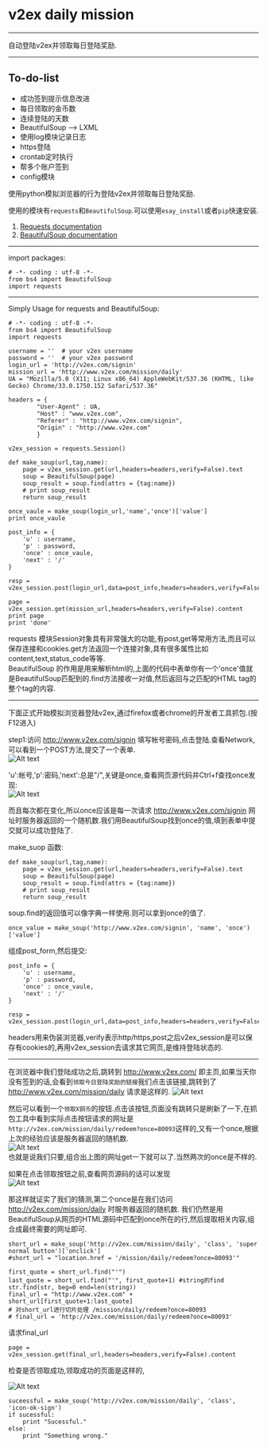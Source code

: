 v2ex daily mission
============

*************

自动登陆v2ex并领取每日登陆奖励.  

****************

To-do-list
-----------

* 成功签到提示信息改进
* 每日领取的金币数
* 连续登陆的天数
* BeautifulSoup --> LXML
* 使用log模块记录日志
* https登陆
* crontab定时执行
* 帮多个账户签到
* config模块

使用python模拟浏览器的行为登陆v2ex并领取每日登陆奖励.  

使用的模块有`requests`和`BeautifulSoup`.可以使用`esay_install`或者`pip`快速安装.

1. [Requests documentation](http://docs.python-requests.org/en/latest/)
2. [BeautifulSoup documentation](http://www.crummy.com/software/BeautifulSoup/bs4/doc/)

*************************

import packages:

```
# -*- coding : utf-8 -*-
from bs4 import BeautifulSoup
import requests
```

****************

Simply Usage for requests and BeautifulSoup:

```
# -*- coding : utf-8 -*-
from bs4 import BeautifulSoup
import requests

username = ''  # your v2ex username
password = ''  # your v2ex password
login_url = 'http://v2ex.com/signin'
mission_url = 'http://www.v2ex.com/mission/daily'
UA = "Mozilla/5.0 (X11; Linux x86_64) AppleWebKit/537.36 (KHTML, like Gecko) Chrome/33.0.1750.152 Safari/537.36"

headers = {
        "User-Agent" : UA,
        "Host" : "www.v2ex.com",
        "Referer" : "http://www.v2ex.com/signin",
        "Origin" : "http://www.v2ex.com"
        }

v2ex_session = requests.Session()

def make_soup(url,tag,name):
    page = v2ex_session.get(url,headers=headers,verify=False).text
    soup = BeautifulSoup(page)
    soup_result = soup.find(attrs = {tag:name})
    # print soup_result
    return soup_result

once_vaule = make_soup(login_url,'name','once')['value']
print once_vaule

post_info = {
    'u' : username,
    'p' : password,
    'once' : once_vaule,
    'next' : '/'
}

resp = v2ex_session.post(login_url,data=post_info,headers=headers,verify=False)

page = v2ex_session.get(mission_url,headers=headers,verify=False).content
print page
print 'done'
```

requests 模块Session对象具有非常强大的功能,有post,get等常用方法,而且可以保存连接和cookies.get方法返回一个连接对象,具有很多属性比如content,text,status_code等等.  
BeautifulSoup 的作用是用来解析html的,上面的代码中表单你有一个'once'值就是BeautifulSoup匹配到的.find方法接收一对值,然后返回与之匹配的HTML tag的整个tag的内容.  

***********************

下面正式开始模拟浏览器登陆v2ex,通过firefox或者chrome的开发者工具抓包.(按F12进入) 

step1:访问 http://www.v2ex.com/signin 填写帐号密码,点击登陆.查看Network,可以看到一个POST方法,提交了一个表单.  
![Alt text](http://ww4.sinaimg.cn/large/81d2b157gw1efhpb8c4jqj203w03va9y.jpg)

'u':帐号,'p':密码,'next':总是"/",关键是once,查看网页源代码并Ctrl+f查找once发现:  
![Alt text](http://ww4.sinaimg.cn/large/81d2b157jw1efhpi15mjij212c0betb7.jpg)

而且每次都在变化,所以once应该是每一次请求 http://www.v2ex.com/signin 网址时服务器返回的一个随机数.我们用BeautifulSoup找到once的值,填到表单中提交就可以成功登陆了.  

make_suop 函数:

```
def make_soup(url,tag,name):
    page = v2ex_session.get(url,headers=headers,verify=False).text
    soup = BeautifulSoup(page)
    soup_result = soup.find(attrs = {tag:name})
    # print soup_result
    return soup_result
```
soup.find的返回值可以像字典一样使用.则可以拿到once的值了.

```
once_value = make_soup('http://www.v2ex.com/signin', 'name', 'once')['value']
```

组成post_form,然后提交:

```
post_info = {
    'u' : username,
    'p' : password,
    'once' : once_vaule,
    'next' : '/'
}
```

```
resp = v2ex_session.post(login_url,data=post_info,headers=headers,verify=False)
```
headers用来伪装浏览器,verify表示http/https,post之后v2ex_session是可以保存有cookies的,再用v2ex\_session去请求其它网页,是维持登陆状态的.

***********************

在浏览器中我们登陆成功之后,跳转到 http://www.v2ex.com/ 即主页,如果当天你没有签到的话,会看到`领取今日登陆奖励的链接`我们点击该链接,跳转到了 http://www.v2ex.com/mission/daily 请求是这样的. 
![Alt text](http://ww3.sinaimg.cn/large/81d2b157jw1efhqd1i6h5j20at02omx9.jpg)  

然后可以看到一个`领取X铜币`的按钮.点击该按钮,页面没有跳转只是刷新了一下,在抓包工具中看到实际点击按钮请求的网址是`http://v2ex.com/mission/daily/redeem?once=80093`这样的,又有一个once,根据上次的经验应该是服务器返回的随机数.  
![Alt text](http://ww4.sinaimg.cn/large/81d2b157jw1efhqd1th4uj20dy03lmxg.jpg)  
也就是说我们只要,组合出上图的网址get一下就可以了.当然两次的once是不样的.  

如果在点击领取按钮之前,查看网页源码的话可以发现  
![Alt text](http://ww4.sinaimg.cn/large/81d2b157jw1efhqd141jjj210p06b75h.jpg)

那这样就证实了我们的猜测,第二个once是在我们访问 http://v2ex.com/mission/daily 时服务器返回的随机数.  我们仍然是用BeautifulSoup从网页的HTML源码中匹配到once所在的行,然后提取相关内容,组合成最终需要的网址即可.

```
short_url = make_soup('http://v2ex.com/mission/daily', 'class', 'super normal button')['onclick']
#short_url = "location.href = '/mission/daily/redeem?once=80093'"
```

```
first_quote = short_url.find("'")
last_quote = short_url.find("'", first_quote+1) #string的find str.find(str, beg=0 end=len(string))
final_url = "http://www.v2ex.com" + short_url[first_quote+1:last_quote]
# 对short_url进行切片处理 /mission/daily/redeem?once=80093
# final_url = 'http://v2ex.com/mission/daily/redeem?once=80093'
```

请求final_url 

```
page = v2ex_session.get(final_url,headers=headers,verify=False).content
```

检查是否领取成功,领取成功的页面是这样的,

![Alt text](http://ww2.sinaimg.cn/large/81d2b157jw1efhre5gb88j20s206g75t.jpg) 

```
suceessful = make_soup('http://v2ex.com/mission/daily', 'class', 'icon-ok-sign')
if sucessful:
    print "Sucessful."
else:
    print "Something wrong."
```
